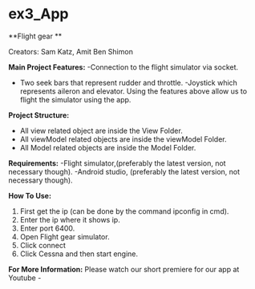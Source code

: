 # ex3_App
**Flight gear **


Creators: Sam Katz, Amit Ben Shimon

**Main Project Features:**
-Connection to the flight simulator via socket.
- Two seek bars that represent rudder and throttle.
-Joystick which represents aileron and elevator.
Using the features above allow us to flight the simulator using the app.


**Project Structure:**
- All view related object are inside the View Folder.
- All viewModel related objects are inside the viewModel Folder.
- All Model related objects are inside the Model Folder.


**Requirements:**
-Flight simulator,(preferably the latest version, not necessary though).
-Android studio, (preferably the latest version, not necessary though).

**How To Use:**
1.	First get the ip (can be done by the command ipconfig in cmd).
2.	Enter the ip where it shows ip.
3.	Enter port 6400.
4.	Open Flight gear simulator.
5.	Click connect
6.	Click Cessna and then start engine.


**For More Information:**
Please watch our short premiere for our app at Youtube - 
